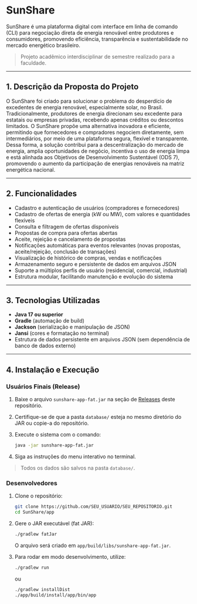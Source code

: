 # SunShare

SunShare é uma plataforma digital com interface em linha de comando (CLI) para negociação direta de energia renovável entre produtores e consumidores, promovendo eficiência, transparência e sustentabilidade no mercado energético brasileiro.

> Projeto acadêmico interdisciplinar de semestre realizado para a faculdade.

---

## 1. Descrição da Proposta do Projeto

O SunShare foi criado para solucionar o problema do desperdício de excedentes de energia renovável, especialmente solar, no Brasil. Tradicionalmente, produtores de energia direcionam seu excedente para estatais ou empresas privadas, recebendo apenas créditos ou descontos limitados. O SunShare propõe uma alternativa inovadora e eficiente, permitindo que fornecedores e compradores negociem diretamente, sem intermediários, por meio de uma plataforma segura, flexível e transparente. Dessa forma, a solução contribui para a descentralização do mercado de energia, amplia oportunidades de negócio, incentiva o uso de energia limpa e está alinhada aos Objetivos de Desenvolvimento Sustentável (ODS 7), promovendo o aumento da participação de energias renováveis na matriz energética nacional.

---

## 2. Funcionalidades

-   Cadastro e autenticação de usuários (compradores e fornecedores)
-   Cadastro de ofertas de energia (kW ou MW), com valores e quantidades flexíveis
-   Consulta e filtragem de ofertas disponíveis
-   Propostas de compra para ofertas abertas
-   Aceite, rejeição e cancelamento de propostas
-   Notificações automáticas para eventos relevantes (novas propostas, aceite/rejeição, conclusão de transações)
-   Visualização de histórico de compras, vendas e notificações
-   Armazenamento seguro e persistente de dados em arquivos JSON
-   Suporte a múltiplos perfis de usuário (residencial, comercial, industrial)
-   Estrutura modular, facilitando manutenção e evolução do sistema

---

## 3. Tecnologias Utilizadas

-   **Java 17 ou superior**
-   **Gradle** (automação de build)
-   **Jackson** (serialização e manipulação de JSON)
-   **Jansi** (cores e formatação no terminal)
-   Estrutura de dados persistente em arquivos JSON (sem dependência de banco de dados externo)

---

## 4. Instalação e Execução

### Usuários Finais (Release)

1. Baixe o arquivo `sunshare-app-fat.jar` na seção de [Releases](https://github.com/SEU_USUARIO/SEU_REPOSITORIO/releases) deste repositório.
2. Certifique-se de que a pasta `database/` esteja no mesmo diretório do JAR ou copie-a do repositório.
3. Execute o sistema com o comando:

    ```sh
    java -jar sunshare-app-fat.jar
    ```

4. Siga as instruções do menu interativo no terminal.

> Todos os dados são salvos na pasta `database/`.

### Desenvolvedores

1. Clone o repositório:

    ```sh
    git clone https://github.com/SEU_USUARIO/SEU_REPOSITORIO.git
    cd SunShare/app
    ```

2. Gere o JAR executável (fat JAR):

    ```sh
    ./gradlew fatJar
    ```

    O arquivo será criado em `app/build/libs/sunshare-app-fat.jar`.

3. Para rodar em modo desenvolvimento, utilize:

    ```sh
    ./gradlew run
    ```

    ou

    ```sh
    ./gradlew installDist
    ./app/build/install/app/bin/app
    ```
